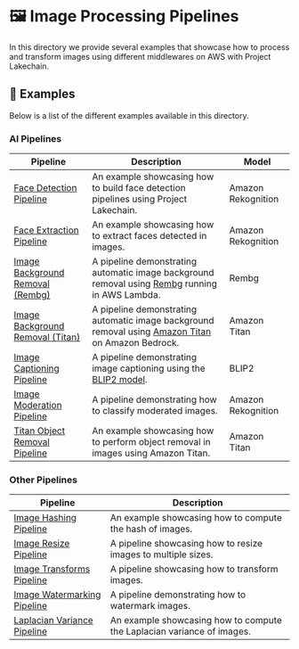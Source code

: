 # 🖼️ Image Processing Pipelines

In this directory we provide several examples that showcase how to process and transform images using different middlewares on AWS with Project Lakechain.

## 🌟 Examples

Below is a list of the different examples available in this directory.

### AI Pipelines

Pipeline | Description | Model
--- | --- | ---
[Face Detection Pipeline](face-detection-pipeline) | An example showcasing how to build face detection pipelines using Project Lakechain. | Amazon Rekognition
[Face Extraction Pipeline](face-extraction-pipeline) | An example showcasing how to extract faces detected in images. | Amazon Rekognition
[Image Background Removal (Rembg)](image-background-removal) | A pipeline demonstrating automatic image background removal using [Rembg](https://github.com/danielgatis/rembg) running in AWS Lambda. | Rembg
[Image Background Removal (Titan)](titan-image-background-removal) | A pipeline demonstrating automatic image background removal using [Amazon Titan](https://docs.aws.amazon.com/bedrock/latest/userguide/model-parameters-titan-image.html) on Amazon Bedrock. | Amazon Titan
[Image Captioning Pipeline](image-captioning-pipeline) | A pipeline demonstrating image captioning using the [BLIP2 model](https://huggingface.co/docs/transformers/main/model_doc/blip-2). | BLIP2
[Image Moderation Pipeline](image-moderation-pipeline) | A pipeline demonstrating how to classify moderated images. | Amazon Rekognition
[Titan Object Removal Pipeline](titan-object-removal-pipeline) | An example showcasing how to perform object removal in images using Amazon Titan. | Amazon Titan

### Other Pipelines

Pipeline | Description
--- | ---
[Image Hashing Pipeline](image-hashing-pipeline) | An example showcasing how to compute the hash of images.
[Image Resize Pipeline](image-resize-pipeline) | A pipeline showcasing how to resize images to multiple sizes.
[Image Transforms Pipeline](image-transforms-pipeline) | A pipeline showcasing how to transform images.
[Image Watermarking Pipeline](image-watermarking-pipeline) | A pipeline demonstrating how to watermark images.
[Laplacian Variance Pipeline](laplacian-variance-pipeline) | An example showcasing how to compute the Laplacian variance of images.

